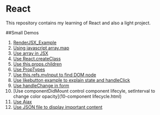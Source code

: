 # React

This repository contains my learning of React and also a light project.   
       
    
 
##Small Demos      
1. [RenderJSX_Example](1-renderJSX.html)               
1. [Using javascript array.map](2-javascript(map).html)             
1. [Use array in JSX](3-useArray.html)                  
1. [Use React.createClass](4-createClass_pros.html)                         
1. [Use this.props.children](5-this_props_children.html)                                                                   
1. [Use PropTypes](6-PropTypes.html)                             
1. [Use this.refs.myInput to find DOM node](7-findDOMnode.html)                                                          
1. [Use likebutton example to explain state and handleClick](8-likeButtonExample.html)                                
1. [Use handleChange in form](9-formExample.html)                                   
1. [Use componentDidMount control component lifecyle, setInterval to change color opacity](10-component lifecycle.html)                
1. [Use Ajax](11-gist.html)                
1. [Use JSON file to display important content](12-mostStarsProjectIngithub.html)                      
                                                              
